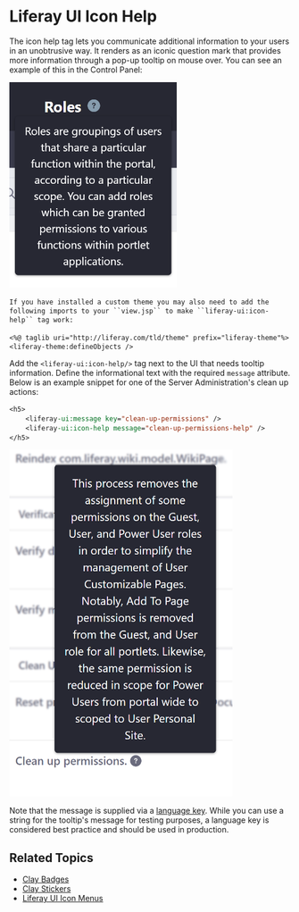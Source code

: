# Liferay UI Icon Help

The icon help tag lets you communicate additional information to your users in an unobtrusive way. It renders as an iconic question mark that provides more information through a pop-up tooltip on mouse over. You can see an example of this in the Control Panel:

![Here's an example of the icon help tag.](./liferay-ui-icon-help/images/01.png)

```{note}
If you have installed a custom theme you may also need to add the following imports to your ``view.jsp`` to make ``liferay-ui:icon-help`` tag work:

<%@ taglib uri="http://liferay.com/tld/theme" prefix="liferay-theme"%> <liferay-theme:defineObjects />
```

Add the `<liferay-ui:icon-help/>` tag next to the UI that needs tooltip  information. Define the informational text with the required `message`  attribute. Below is an example snippet for one of the Server Administration's  clean up actions:

```jsp
<h5>
    <liferay-ui:message key="clean-up-permissions" />
    <liferay-ui:icon-help message="clean-up-permissions-help" />
</h5>
```

![help icons are used throughout the Control Panel.](./liferay-ui-icon-help/images/02.png)

Note that the message is supplied via a [language key](https://help.liferay.com/hc/en-us/articles/360028746692-Localizing-Your-Application). While you can use a string for the tooltip's message for testing purposes, a language key is considered best practice and should be used in production. 

## Related Topics

* [Clay Badges](../clay-tag-library/clay-badges.md)
* [Clay Stickers](../clay-tag-library/clay-stickers.md)
* [Liferay UI Icon Menus](./liferay-ui-icon-menus.md)